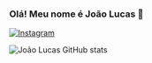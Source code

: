 ### Olá! Meu nome é João Lucas  👋
[![Instagram](https://img.shields.io/badge/Instagram-E4405F?style=for-the-badge&logo=instagram&logoColor=white)](https://www.instagram.com/joaolucas.alves010/)

![João Lucas GitHub stats](https://github-readme-stats.vercel.app/api?username=devJoãoLucas&show_icons=true&theme=radical)

